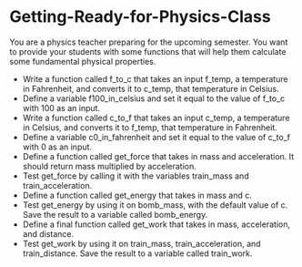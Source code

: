 # Getting-Ready-for-Physics-Class

You are a physics teacher preparing for the upcoming semester. You want to provide your students with some functions that will help them calculate some fundamental physical properties.

- Write a function called f_to_c that takes an input f_temp, a temperature in Fahrenheit, and converts it to c_temp, that temperature in Celsius.
- Define a variable f100_in_celsius and set it equal to the value of f_to_c with 100 as an input.
- Write a function called c_to_f that takes an input c_temp, a temperature in Celsius, and converts it to f_temp, that temperature in Fahrenheit.
- Define a variable c0_in_fahrenheit and set it equal to the value of c_to_f with 0 as an input.
- Define a function called get_force that takes in mass and acceleration. It should return mass multiplied by acceleration.
- Test get_force by calling it with the variables train_mass and train_acceleration.
- Define a function called get_energy that takes in mass and c.
- Test get_energy by using it on bomb_mass, with the default value of c. Save the result to a variable called bomb_energy.
- Define a final function called get_work that takes in mass, acceleration, and distance.
- Test get_work by using it on train_mass, train_acceleration, and train_distance. Save the result to a variable called train_work.
